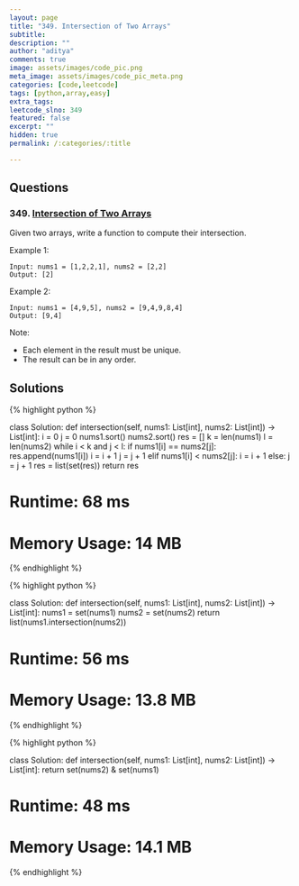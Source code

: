```yaml
---
layout: page
title: "349. Intersection of Two Arrays"
subtitle: 
description: ""
author: "aditya"
comments: true
image: assets/images/code_pic.png
meta_image: assets/images/code_pic_meta.png
categories: [code,leetcode]
tags: [python,array,easy]
extra_tags: 
leetcode_slno: 349
featured: false
excerpt: ""
hidden: true
permalink: /:categories/:title

---
```


## Questions

### 349. [Intersection of Two Arrays](https://leetcode.com/problems/intersection-of-two-arrays/)

Given two arrays, write a function to compute their intersection.

Example 1:

```
Input: nums1 = [1,2,2,1], nums2 = [2,2]
Output: [2]
```

Example 2:

```
Input: nums1 = [4,9,5], nums2 = [9,4,9,8,4]
Output: [9,4]
```

Note:

- Each element in the result must be unique.
- The result can be in any order.

## Solutions

{% highlight python %}

class Solution:
    def intersection(self, nums1: List[int], nums2: List[int]) -> List[int]:
        i = 0
        j = 0
        nums1.sort()
        nums2.sort()
        res = []
        k = len(nums1)
        l = len(nums2)
        while i < k and j < l:
            if nums1[i] == nums2[j]:
                res.append(nums1[i])
                i = i + 1
                j = j + 1
            elif nums1[i] < nums2[j]:
                i = i + 1
            else:
                j = j + 1
        res = list(set(res))
        return res

# Runtime: 68 ms
# Memory Usage: 14 MB

{% endhighlight %}


{% highlight python %}

class Solution:
    def intersection(self, nums1: List[int], nums2: List[int]) -> List[int]:
        nums1 = set(nums1)
        nums2 = set(nums2)
        return list(nums1.intersection(nums2))

# Runtime: 56 ms
# Memory Usage: 13.8 MB

{% endhighlight %}

{% highlight python %}

class Solution:
    def intersection(self, nums1: List[int], nums2: List[int]) -> List[int]:
        return set(nums2) & set(nums1)

# Runtime: 48 ms
# Memory Usage: 14.1 MB

{% endhighlight %}